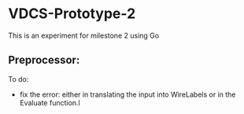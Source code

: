 # VDCS-Prototype-2
This is an experiment for milestone 2 using Go
## Preprocessor:
To do:
- fix the error: either in translating the input into WireLabels or in the Evaluate function.l